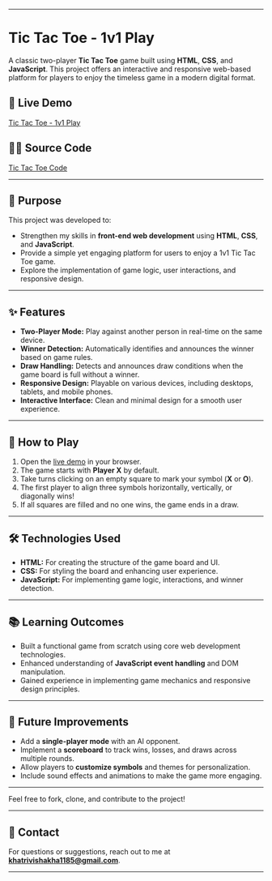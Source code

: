 

---

# Tic Tac Toe - 1v1 Play  

A classic two-player **Tic Tac Toe** game built using **HTML**, **CSS**, and **JavaScript**. This project offers an interactive and responsive web-based platform for players to enjoy the timeless game in a modern digital format.  

## 🔗 Live Demo  
[Tic Tac Toe - 1v1 Play](https://play-1v1-tic-tac-toe.netlify.app/)  

## 🧑‍💻 Source Code  
[Tic Tac Toe Code](https://github.com/Visha1185/tic-tac-toe)  

---

## 🎯 Purpose  

This project was developed to:  
- Strengthen my skills in **front-end web development** using **HTML**, **CSS**, and **JavaScript**.  
- Provide a simple yet engaging platform for users to enjoy a 1v1 Tic Tac Toe game.  
- Explore the implementation of game logic, user interactions, and responsive design.  

---

## ✨ Features  

- **Two-Player Mode:** Play against another person in real-time on the same device.  
- **Winner Detection:** Automatically identifies and announces the winner based on game rules.  
- **Draw Handling:** Detects and announces draw conditions when the game board is full without a winner.  
- **Responsive Design:** Playable on various devices, including desktops, tablets, and mobile phones.  
- **Interactive Interface:** Clean and minimal design for a smooth user experience.  

---

## 🚀 How to Play  

1. Open the [live demo](https://play-1v1-tic-tac-toe.netlify.app/) in your browser.  
2. The game starts with **Player X** by default.  
3. Take turns clicking on an empty square to mark your symbol (**X** or **O**).  
4. The first player to align three symbols horizontally, vertically, or diagonally wins!  
5. If all squares are filled and no one wins, the game ends in a draw.  

---

## 🛠️ Technologies Used  

- **HTML:** For creating the structure of the game board and UI.  
- **CSS:** For styling the board and enhancing user experience.  
- **JavaScript:** For implementing game logic, interactions, and winner detection.  

---

## 📚 Learning Outcomes  

- Built a functional game from scratch using core web development technologies.  
- Enhanced understanding of **JavaScript event handling** and DOM manipulation.  
- Gained experience in implementing game mechanics and responsive design principles.  

---

## 🌟 Future Improvements  

- Add a **single-player mode** with an AI opponent.  
- Implement a **scoreboard** to track wins, losses, and draws across multiple rounds.  
- Allow players to **customize symbols** and themes for personalization.  
- Include sound effects and animations to make the game more engaging.  

---

Feel free to fork, clone, and contribute to the project!  

---

## 📧 Contact  

For questions or suggestions, reach out to me at **khatrivishakha1185@gmail.com**.  

---  
